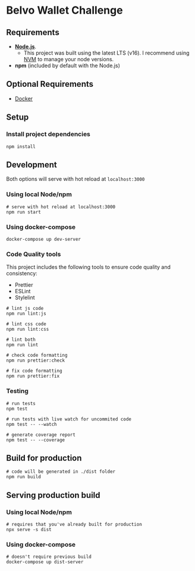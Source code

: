 # Belvo Wallet Challenge

## Requirements

- **[Node.js](https://nodejs.org/)**.
  - This project was built using the latest LTS (v16). I recommend using [NVM](https://github.com/nvm-sh/nvm) to manage your node versions.
- **npm** (included by default with the Node.js)

## Optional Requirements

- [Docker](https://docs.docker.com/get-docker/)

## Setup

### Install project dependencies

```shell
npm install
```

## Development

Both options will serve with hot reload at `localhost:3000`

### Using local Node/npm

```shell
# serve with hot reload at localhost:3000
npm run start
```

### Using docker-compose

```shell
docker-compose up dev-server
```

### Code Quality tools

This project includes the following tools to ensure code quality and consistency:

- Prettier
- ESLint
- Stylelint

```shell
# lint js code
npm run lint:js

# lint css code
npm run lint:css

# lint both
npm run lint

# check code formatting
npm run prettier:check

# fix code formatting
npm run prettier:fix
```

### Testing

```shell
# run tests
npm test

# run tests with live watch for uncommited code
npm test -- --watch

# generate coverage report
npm test -- --coverage
```

## Build for production

```shell
# code will be generated in ./dist folder
npm run build
```

## Serving production build

### Using local Node/npm

```shell
# requires that you've already built for production
npx serve -s dist
```

### Using docker-compose

```shell
# doesn't require previous build
docker-compose up dist-server
```
